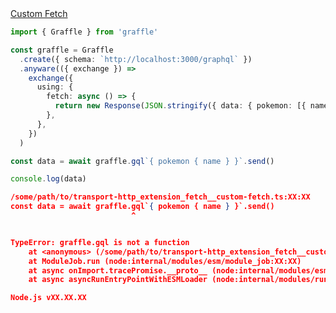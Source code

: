 <div class="ExampleSnippet">
<a href="../../examples/transport-http/custom-fetch">Custom Fetch</a>

<!-- dprint-ignore-start -->
```ts twoslash
import { Graffle } from 'graffle'

const graffle = Graffle
  .create({ schema: `http://localhost:3000/graphql` })
  .anyware(({ exchange }) =>
    exchange({
      using: {
        fetch: async () => {
          return new Response(JSON.stringify({ data: { pokemon: [{ name: `Pokemon Mocked!` }] } }))
        },
      },
    })
  )

const data = await graffle.gql`{ pokemon { name } }`.send()

console.log(data)
```
<!-- dprint-ignore-end -->

<!-- dprint-ignore-start -->
```json
/some/path/to/transport-http_extension_fetch__custom-fetch.ts:XX:XX
const data = await graffle.gql`{ pokemon { name } }`.send()
                           ^


TypeError: graffle.gql is not a function
    at <anonymous> (/some/path/to/transport-http_extension_fetch__custom-fetch.ts:XX:XX:28)
    at ModuleJob.run (node:internal/modules/esm/module_job:XX:XX)
    at async onImport.tracePromise.__proto__ (node:internal/modules/esm/loader:XX:XX)
    at async asyncRunEntryPointWithESMLoader (node:internal/modules/run_main:XX:XX)

Node.js vXX.XX.XX
```
<!-- dprint-ignore-end -->

</div>
